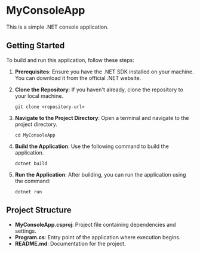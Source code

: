 # MyConsoleApp

This is a simple .NET console application.

## Getting Started

To build and run this application, follow these steps:

1. **Prerequisites**: Ensure you have the .NET SDK installed on your machine. You can download it from the official .NET website.

2. **Clone the Repository**: If you haven't already, clone the repository to your local machine.

   ```
   git clone <repository-url>
   ```

3. **Navigate to the Project Directory**: Open a terminal and navigate to the project directory.

   ```
   cd MyConsoleApp
   ```

4. **Build the Application**: Use the following command to build the application.

   ```
   dotnet build
   ```

5. **Run the Application**: After building, you can run the application using the command:

   ```
   dotnet run
   ```

## Project Structure

- **MyConsoleApp.csproj**: Project file containing dependencies and settings.
- **Program.cs**: Entry point of the application where execution begins.
- **README.md**: Documentation for the project.